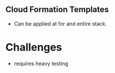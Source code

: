 ## Cloud Formation Templates

- Can be applied at for and entire stack.

# Challenges
- requires heavy testing



